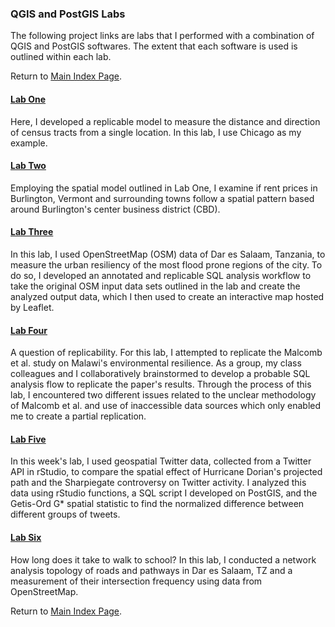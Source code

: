 ### QGIS and PostGIS Labs

The following project links are labs that I performed with a combination of QGIS and PostGIS softwares. The extent that each software is used is outlined within each lab.

Return to [Main Index Page](../index.md).

#### [Lab One](lab_1/aa_chicago_lab.md)
Here, I developed a replicable model to measure the distance and direction of census tracts from a single location. In this lab, I use Chicago as my example.

#### [Lab Two](lab_2/aa_burlington_lab.md)
Employing the spatial model outlined in Lab One, I examine if rent prices in Burlington, Vermont and surrounding towns follow a spatial pattern based around Burlington's center business district (CBD).

#### [Lab Three](lab_6/aa_dar_lab.md)
In this lab, I used OpenStreetMap (OSM) data of Dar es Salaam, Tanzania, to measure the urban resiliency of the most flood prone regions of the city. To do so, I developed an annotated and replicable SQL analysis workflow to take the original OSM input data sets outlined in the lab and create the analyzed output data, which I then used to create an interactive map hosted by Leaflet.

#### [Lab Four](lab_7/aa_malawi.md)
A question of replicability. For this lab, I attempted to replicate the Malcomb et al. study on Malawi's environmental resilience. As a group, my class colleagues and I collaboratively brainstormed to develop a probable SQL analysis flow to replicate the paper's results. Through the process of this lab, I encountered two different issues related to the unclear methodology of Malcomb et al. and use of inaccessible data sources which only enabled me to create a partial replication.

#### [Lab Five](lab_8/aa_twitter_index.md)
In this week's lab, I used geospatial Twitter data, collected from a Twitter API in rStudio, to compare the spatial effect of Hurricane Dorian's projected path and the Sharpiegate controversy on Twitter activity. I analyzed this data using rStudio functions, a SQL script I developed on PostGIS, and the Getis-Ord G* spatial statistic to find the normalized difference between different groups of tweets.

#### [Lab Six](lab_final/lab.md)
How long does it take to walk to school? In this lab, I conducted a network analysis topology of roads and pathways in Dar es Salaam, TZ and a measurement of their intersection frequency using data from OpenStreetMap.

Return to [Main Index Page](../index.md).
